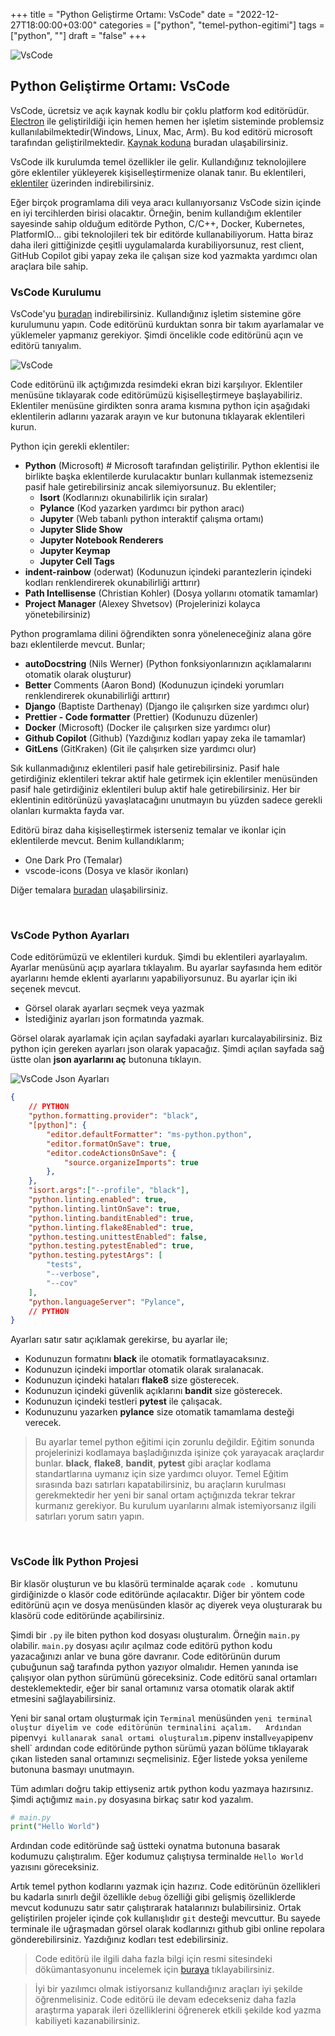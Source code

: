 +++
title = "Python Geliştirme Ortamı: VsCode"
date = "2022-12-27T18:00:00+03:00"
categories = ["python", "temel-python-egitimi"]
tags = ["python", ""]
draft = "false"
+++


![VsCode](vscode.png)
## Python Geliştirme Ortamı: VsCode

VsCode, ücretsiz ve açık kaynak kodlu bir çoklu platform kod editörüdür. [Electron](https://www.electronjs.org/) ile geliştirildiği için hemen hemen her işletim sisteminde problemsiz kullanılabilmektedir(Windows, Linux, Mac, Arm). Bu kod editörü microsoft tarafından geliştirilmektedir. [Kaynak koduna](https://github.com/microsoft/vscode) buradan ulaşabilirsiniz.  

VsCode ilk kurulumda temel özellikler ile gelir. Kullandığınız teknolojilere göre eklentiler yükleyerek kişiselleştirmenize olanak tanır. Bu eklentileri, [eklentiler](https://marketplace.visualstudio.com/vscode) üzerinden indirebilirsiniz.  

Eğer birçok programlama dili veya aracı kullanıyorsanız VsCode sizin içinde en iyi tercihlerden birisi olacaktır. Örneğin, benim kullandığım eklentiler sayesinde sahip olduğum editörde Python, C/C++, Docker, Kubernetes, PlatformIO... gibi teknolojileri tek bir editörde kullanabiliyorum. Hatta biraz daha ileri gittiğinizde çeşitli uygulamalarda kurabiliyorsunuz, rest client, GitHub Copilot gibi yapay zeka ile çalışan size kod yazmakta yardımcı olan araçlara bile sahip. 


### VsCode Kurulumu

VsCode'yu [buradan](https://code.visualstudio.com/) indirebilirsiniz. Kullandığınız işletim sistemine göre kurulumunu yapın.
Code editörünü kurduktan sonra bir takım ayarlamalar ve yüklemeler yapmanız gerekiyor. Şimdi öncelikle code editörünü açın ve editörü tanıyalım.

![VsCode](vscode_ilk_calistirma.png)

Code editörünü ilk açtığımızda resimdeki ekran bizi karşılıyor. Eklentiler menüsüne tıklayarak code editörümüzü kişiselleştirmeye başlayabiliriz. Eklentiler menüsüne girdikten sonra arama kısmına python için aşağıdaki eklentilerin adlarını yazarak arayın ve kur butonuna tıklayarak eklentileri kurun.

Python için gerekli eklentiler:

- **Python** (Microsoft) # Microsoft tarafından geliştirilir. Python eklentisi ile birlikte başka eklentilerde kurulacaktır bunları kullanmak istemezseniz pasif hale getirebilirsiniz ancak silemiyorsunuz. Bu eklentiler;
    - **Isort** (Kodlarınızı okunabilirlik için sıralar)
    - **Pylance** (Kod yazarken yardımcı bir python aracı)
    - **Jupyter** (Web tabanlı python interaktif çalışma ortamı)
    - **Jupyter Slide Show**
    - **Jupyter Notebook Renderers**
    - **Jupyter Keymap**
    - **Jupyter Cell Tags**
- **indent-rainbow** (oderwat) (Kodunuzun içindeki parantezlerin içindeki kodları renklendirerek okunabilirliği arttırır)
- **Path Intellisense** (Christian Kohler) (Dosya yollarını otomatik tamamlar)
- **Project Manager** (Alexey Shvetsov) (Projelerinizi kolayca yönetebilirsiniz)

Python programlama dilini öğrendikten sonra yöneleneceğiniz alana göre bazı eklentilerde mevcut. Bunlar;
- **autoDocstring** (Nils Werner) (Python fonksiyonlarınızın açıklamalarını otomatik olarak oluşturur)
- **Better** Comments (Aaron Bond) (Kodunuzun içindeki yorumları renklendirerek okunabilirliği arttırır)
- **Django** (Baptiste Darthenay) (Django ile çalışırken size yardımcı olur)
- **Prettier - Code formatter** (Prettier) (Kodunuzu düzenler)
- **Docker** (Microsoft) (Docker ile çalışırken size yardımcı olur)
- **Github Copilot** (Github) (Yazdığınız kodları yapay zeka ile tamamlar)
- **GitLens** (GitKraken) (Git ile çalışırken size yardımcı olur)

Sık kullanmadığınız eklentileri pasif hale getirebilirsiniz. Pasif hale getirdiğiniz eklentileri tekrar aktif hale getirmek için eklentiler menüsünden pasif hale getirdiğiniz eklentileri bulup aktif hale getirebilirsiniz. Her bir eklentinin editörünüzü yavaşlatacağını unutmayın bu yüzden sadece gerekli olanları kurmakta fayda var.

Editörü biraz daha kişiselleştirmek isterseniz temalar ve ikonlar için eklentilerde mevcut. Benim kullandıklarım;
- One Dark Pro  (Temalar)
- vscode-icons (Dosya ve klasör ikonları)

Diğer temalara [buradan](https://marketplace.visualstudio.com/search?target=VSCode&category=Themes&sortBy=Installs) ulaşabilirsiniz.

&nbsp;

### VsCode Python Ayarları

Code editörümüzü ve eklentileri kurduk. Şimdi bu eklentileri ayarlayalım. Ayarlar menüsünü açıp ayarlara tıklayalım.
Bu ayarlar sayfasında hem editör ayarlarını hemde eklenti ayarlarını yapabiliyorsunuz. Bu ayarlar için iki seçenek mevcut.
- Görsel olarak ayarları seçmek veya yazmak
- İstediğiniz ayarları json formatında yazmak.

Görsel olarak ayarlamak için açılan sayfadaki ayarları kurcalayabilirsiniz. Biz python için gereken ayarları json olarak yapacağız. Şimdi açılan sayfada sağ üstte olan **json ayarlarını aç** butonuna tıklayın.

![VsCode Json Ayarları](vscode_ayarlar.png)

```json
{
    // PYTHON
    "python.formatting.provider": "black",
    "[python]": {
        "editor.defaultFormatter": "ms-python.python",
        "editor.formatOnSave": true,
        "editor.codeActionsOnSave": {
            "source.organizeImports": true
        },
    },
    "isort.args":["--profile", "black"],
    "python.linting.enabled": true,
    "python.linting.lintOnSave": true,
    "python.linting.banditEnabled": true,
    "python.linting.flake8Enabled": true,
    "python.testing.unittestEnabled": false,
    "python.testing.pytestEnabled": true,
    "python.testing.pytestArgs": [
        "tests",
        "--verbose",
        "--cov"
    ],
    "python.languageServer": "Pylance",
    // PYTHON
}
```

Ayarları satır satır açıklamak gerekirse, bu ayarlar ile;
- Kodunuzun formatını **black** ile otomatik formatlayacaksınız.
- Kodunuzun içindeki importlar otomatik olarak sıralanacak.
- Kodunuzun içindeki hataları **flake8** size gösterecek.
- Kodunuzun içindeki güvenlik açıklarını **bandit** size gösterecek.
- Kodunuzun içindeki testleri **pytest** ile çalışacak.
- Kodunuzunu yazarken **pylance** size otomatik tamamlama desteği verecek.

> Bu ayarlar temel python eğitimi için zorunlu değildir. Eğitim sonunda projelerinizi kodlamaya başladığınızda işinize çok yarayacak araçlardır bunlar. **black**, **flake8**, **bandit**, **pytest** gibi araçlar kodlama standartlarına uymanız için size yardımcı oluyor. Temel Eğitim sırasında bazı satırları kapatabilirsiniz, bu araçların kurulması gerekmektedir her yeni bir sanal ortam açtığınızda tekrar tekrar kurmanız gerekiyor. Bu kurulum uyarılarını almak istemiyorsanız ilgili satırları yorum satırı yapın.

&nbsp;


### VsCode İlk Python Projesi

Bir klasör oluşturun ve bu klasörü terminalde açarak `code .` komutunu girdiğinizde o klasör code editöründe açılacaktır. Diğer bir yöntem code editörünü açın ve dosya menüsünden klasör aç diyerek veya oluşturarak bu klasörü code editöründe açabilirsiniz.

Şimdi bir `.py` ile biten python kod dosyası oluşturalım. Örneğin `main.py` olabilir. `main.py` dosyası açılır açılmaz code editörü python kodu yazacağınızı anlar ve buna göre davranır. Code editörünün durum çubuğunun sağ tarafında python yazıyor olmalıdır. Hemen yanında ise çalışıyor olan python sürümünü göreceksiniz. Code editörü sanal ortamları desteklemektedir, eğer bir sanal ortamınız varsa otomatik olarak aktif etmesini sağlayabilirsiniz.  

Yeni bir sanal ortam oluşturmak için `Terminal` menüsünden `yeni terminal oluştur diyelim ve code editörünün terminalini açalım.  
Ardından `pipenv` yi kullanarak sanal ortami oluşturalım. `pipenv install` veya `pipenv shell` ardından code editöründe python sürümü yazan bölüme tıklayarak çıkan listeden sanal ortamınızı seçmelisiniz. Eğer listede yoksa yenileme butonuna basmayı unutmayın.  

Tüm adımları doğru takip ettiyseniz artık python kodu yazmaya hazırsınız.
Şimdi açtığımız `main.py` dosyasına birkaç satır kod yazalım.

```python
# main.py
print("Hello World")
```

Ardından code editöründe sağ üstteki oynatma butonuna basarak kodumuzu çalıştıralım. Eğer kodumuz çalıştıysa terminalde `Hello World` yazısını göreceksiniz.

Artık temel python kodlarını yazmak için hazırız. Code editörünün özellikleri bu kadarla sınırlı değil özellikle `debug` özelliği gibi gelişmiş özelliklerde mevcut kodunuzu satır satır çalıştırarak hatalarınızı bulabilirsiniz. Ortak geliştirilen projeler içinde çok kullanışlıdır `git` desteği mevcuttur. Bu sayede terminale ile uğraşmadan görsel olarak kodlarınızı github gibi online repolara gönderebilirsiniz. Yazdığınız kodları test edebilirsiniz.

> Code editörü ile ilgili daha fazla bilgi için resmi sitesindeki dökümantasyonunu incelemek için [buraya](https://code.visualstudio.com/docs) tıklayabilirsiniz.  

> İyi bir yazılımcı olmak istiyorsanız kullandığınız araçları iyi şekilde öğrenmelisiniz. Code editörü ile devam edecekseniz daha fazla araştırma yaparak ileri özelliklerini öğrenerek etkili şekilde kod yazma kabiliyeti kazanabilirsiniz.

